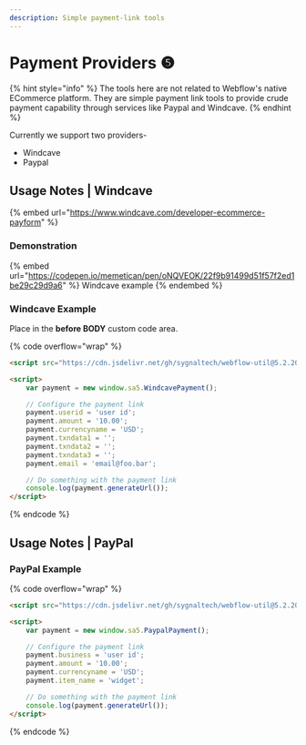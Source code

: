 ```yaml
---
description: Simple payment-link tools
---
```


# Payment Providers ❺

{% hint style="info" %}
The tools here are not related to Webflow's native ECommerce platform. They are simple payment link tools to provide crude payment capability through services like Paypal and Windcave.&#x20;
{% endhint %}

Currently we support two providers-

* Windcave
* Paypal

## Usage Notes | Windcave

{% embed url="https://www.windcave.com/developer-ecommerce-payform" %}

### Demonstration

{% embed url="https://codepen.io/memetican/pen/oNQVEOK/22f9b91499d51f57f2ed1be29c29d9a6" %}
Windcave example
{% endembed %}

### Windcave Example <a href="#step-1---write-your-code" id="step-1---write-your-code"></a>

Place in the **before BODY** custom code area.

{% code overflow="wrap" %}
```html
<script src="https://cdn.jsdelivr.net/gh/sygnaltech/webflow-util@5.2.20/dist/webflow-commerce.js"></script>

<script>
    var payment = new window.sa5.WindcavePayment();

    // Configure the payment link
    payment.userid = 'user id';
    payment.amount = '10.00';
    payment.currencyname = 'USD';
    payment.txndata1 = '';
    payment.txndata2 = '';
    payment.txndata3 = '';
    payment.email = 'email@foo.bar';

    // Do something with the payment link
    console.log(payment.generateUrl());
</script>
```
{% endcode %}

## Usage Notes | PayPal

### PayPal Example

{% code overflow="wrap" %}
```html
<script src="https://cdn.jsdelivr.net/gh/sygnaltech/webflow-util@5.2.20/dist/webflow-commerce.js"></script>

<script>
    var payment = new window.sa5.PaypalPayment();

    // Configure the payment link
    payment.business = 'user id';
    payment.amount = '10.00';
    payment.currencyname = 'USD';
    payment.item_name = 'widget';

    // Do something with the payment link
    console.log(payment.generateUrl());
</script>

```
{% endcode %}
